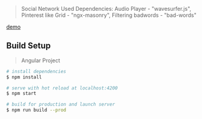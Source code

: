 > Social Network
> Used Dependencies: Audio Player - "wavesurfer.js", Pinterest like Grid - "ngx-masonry", Filtering badwords - "bad-words"

[demo](https://nowhere-55.web.app/)

## Build Setup

> Angular Project 

``` bash
# install dependencies
$ npm install 

# serve with hot reload at localhost:4200
$ npm start

# build for production and launch server
$ npm run build --prod
